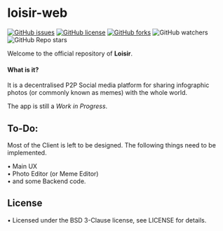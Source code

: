 # loisir-web
[![GitHub issues](https://img.shields.io/github/issues/loisir/loisir-web?style=flat-square)](https://github.com/loisir/loisir-web/issues)
[![GitHub license](https://img.shields.io/github/license/Loisir/loisir-web?style=flat-square)](https://github.com/Loisir/loisir-web)
[![GitHub forks](https://img.shields.io/github/forks/Loisir/loisir-web?style=flat-square)](https://github.com/Loisir/loisir-web/network/members)
![GitHub watchers](https://img.shields.io/github/watchers/Loisir/loisir-web?style=flat-square)
![GitHub Repo stars](https://img.shields.io/github/stars/Loisir/loisir-web?style=flat-square)

Welcome to the official repository of __Loisir__.

#### What is it?

It is a decentralised P2P Social media platform for sharing infographic photos (or commonly known as memes) with the whole world.

The app is still a *Work in Progress*.

## To-Do:

Most of the Client is left to be designed. The following things need to be implemented.

• Main UX<br>
• Photo Editor (or Meme Editor)<br>
• and some Backend code.<br>

## License

• Licensed under the BSD 3-Clause license, see LICENSE for details.
